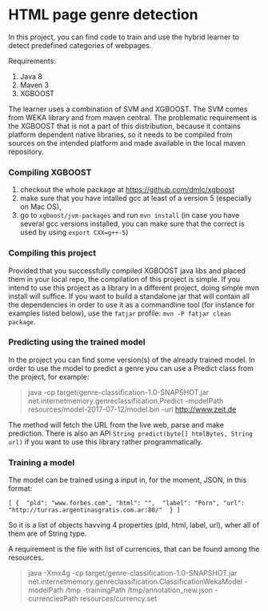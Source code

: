 # HTML page genre detection

In this project, you can find code to train and use the hybrid learner to detect predefined categories of webpages.

Requirements:
 1. Java 8
 2. Maven 3
 3. XGBOOST

The learner uses a combination of SVM and XGBOOST. The SVM comes from WEKA library and from maven central. The problematic requirement is the XGBOOST that is not a part of this distribution, because it contains platform dependent native libraries,
so it needs to be compiled from sources on the intended platform and made available in the local maven repository. 


### Compiling XGBOOST

1. checkout the whole package at https://github.com/dmlc/xgboost
2. make sure that you have intalled gcc at least of a version 5 (especially on Mac OS),
3. go to `xgboost/jvm-packages` and run `mvn install` (in case you have several gcc versions installed, you can make sure that the correct is used by using `export CXX=g++-5`)


### Compiling this project

Provided that you successfully compiled XGBOOST java libs and placed them in your local repo, the compilation of this project is simple.
If you intend to use this project as a library in a different project, doing simple mvn install will suffice. If you want to build a standalone jar that
will contain all the dependencies in order to use it as a commandline tool (for instance for examples listed below), use the `fatjar` profile: ` mvn -P fatjar clean package `.

### Predicting using the trained model

In the project you can find some version(s) of the already trained model. In order to use the model to predict a genre you can use a Predict class from the project, for example:

> java -cp target/genre-classification-1.0-SNAPSHOT.jar net.internetmemory.genreclassification.Predict -modelPath resources/model-2017-07-12/model.bin -url http://www.zeit.de


The method will fetch the URL from the live web, parse and make prediction. There is also an API `String predict(byte[] htmlBytes, String url)` if you want to use this library rather programmatically.


### Training a model

The model can be trained using a input in, for the moment, JSON, in this format:

`[ {  "pld": "www.forbes.com",
            "html": "", 
            "label": "Porn",
            "url": "http://turras.argentinasgratis.com.ar:80/" 
            }
            ]`

So it is a list of objects havving 4 properties (pld, html, label, url), wher all of them are of String type.

A requirement is the file with list of currencies, that can be found among the resources.

> java -Xmx4g -cp target/genre-classification-1.0-SNAPSHOT.jar net.internetmemory.genreclassification.ClassificationWekaModel -modelPath /tmp -trainingPath /tmp/annotation_new.json -currenciesPath resources/currency.set 

